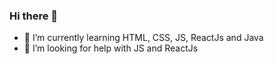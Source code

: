 ### Hi there 👋

- 🌱 I’m currently learning HTML, CSS, JS, ReactJs and Java
- 🤔 I’m looking for help with JS and ReactJs


